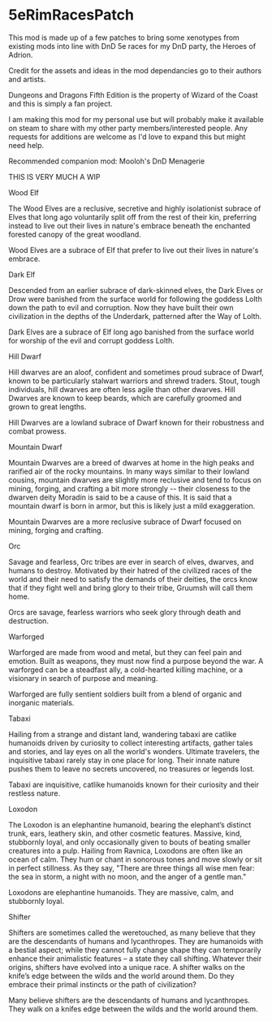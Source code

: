 # 5eRimRacesPatch

This mod is made up of a few patches to bring some xenotypes from existing mods into line with DnD 5e races for my DnD party, the Heroes of Adrion.

Credit for the assets and ideas in the mod dependancies go to their authors and artists.

Dungeons and Dragons Fifth Edition is the property of Wizard of the Coast and this is simply a fan project.

I am making this mod for my personal use but will probably make it available on steam to share with my other party members/interested people. Any requests for additions are welcome as I'd love to expand this but might need help.

Recommended companion mod: Mooloh's DnD Menagerie

THIS IS VERY MUCH A WIP

Wood Elf

The Wood Elves are a reclusive, secretive and highly isolationist subrace of Elves that long ago voluntarily split off from the rest of their kin, preferring instead to live out their lives in nature's embrace beneath the enchanted forested canopy of the great woodland.

Wood Elves are a subrace of Elf that prefer to live out their lives in nature's embrace.

Dark Elf

Descended from an earlier subrace of dark-skinned elves, the Dark Elves or Drow were banished from the surface world for following the goddess Lolth down the path to evil and corruption. Now they have built their own civilization in the depths of the Underdark, patterned after the Way of Lolth. 

Dark Elves are a subrace of Elf long ago banished from the surface world for worship of the evil and corrupt goddess Lolth.

Hill Dwarf

Hill dwarves are an aloof, confident and sometimes proud subrace of Dwarf, known to be particularly stalwart warriors and shrewd traders. Stout, tough individuals, hill dwarves are often less agile than other dwarves. Hill Dwarves are known to keep beards, which are carefully groomed and grown to great lengths.

Hill Dwarves are a lowland subrace of Dwarf known for their robustness and combat prowess. 

Mountain Dwarf

Mountain Dwarves are a breed of dwarves at home in the high peaks and rarified air of the rocky mountains. In many ways similar to their lowland cousins, mountain dwarves are slightly more reclusive and tend to focus on mining, forging, and crafting a bit more strongly -- their closeness to the dwarven deity Moradin is said to be a cause of this. It is said that a mountain dwarf is born in armor, but this is likely just a mild exaggeration.

Mountain Dwarves are a more reclusive subrace of Dwarf focused on mining, forging and crafting.

Orc

Savage and fearless, Orc tribes are ever in search of elves, dwarves, and humans to destroy. Motivated by their hatred of the civilized races of the world and their need to satisfy the demands of their deities, the orcs know that if they fight well and bring glory to their tribe, Gruumsh will call them home.

Orcs are savage, fearless warriors who seek glory through death and destruction.

Warforged

Warforged are made from wood and metal, but they can feel pain and emotion. Built as weapons, they must now find a purpose beyond the war. A warforged can be a steadfast ally, a cold-hearted killing machine, or a visionary in search of purpose and meaning.

Warforged are fully sentient soldiers built from a blend of organic and inorganic materials.

Tabaxi

Hailing from a strange and distant land, wandering tabaxi are catlike humanoids driven by curiosity to collect interesting artifacts, gather tales and stories, and lay eyes on all the world's wonders. Ultimate travelers, the inquisitive tabaxi rarely stay in one place for long. Their innate nature pushes them to leave no secrets uncovered, no treasures or legends lost.

Tabaxi are inquisitive, catlike humanoids known for their curiosity and their restless nature.

Loxodon

The Loxodon is an elephantine humanoid, bearing the elephant’s distinct trunk, ears, leathery skin, and other cosmetic features. Massive, kind, stubbornly loyal, and only occasionally given to bouts of beating smaller creatures into a pulp. Hailing from Ravnica, Loxodons are often like an ocean of calm. They hum or chant in sonorous tones and move slowly or sit in perfect stillness. As they say, "There are three things all wise men fear: the sea in storm, a night with no moon, and the anger of a gentle man."

Loxodons are elephantine humanoids. They are massive, calm, and stubbornly loyal.


Shifter

Shifters are sometimes called the weretouched, as many believe that they are the descendants of humans and lycanthropes. They are humanoids with a bestial aspect; while they cannot fully change shape they can temporarily enhance their animalistic features – a state they call shifting. Whatever their origins, shifters have evolved into a unique race. A shifter walks on the knife’s edge between the wilds and the world around them. Do they embrace their primal instincts or the path of civilization?

Many believe shifters are the descendants of humans and lycanthropes. They walk on a knifes edge between the wilds and the world around them.
